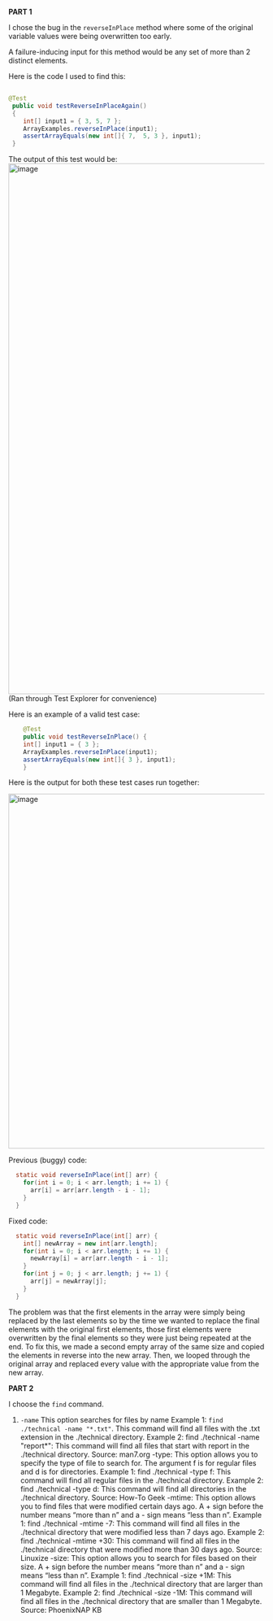 **PART 1**

I chose the bug in the `reverseInPlace` method where some of the original variable values were being overwritten too early.

A failure-inducing input for this method would be any set of more than 2 distinct elements.

Here is the code I used to find this:

``` java

@Test
 public void testReverseInPlaceAgain()
 {
   	int[] input1 = { 3, 5, 7 };
   	ArrayExamples.reverseInPlace(input1);
   	assertArrayEquals(new int[]{ 7,  5, 3 }, input1);
 }

```

The output of this test would be:
<img width="1044" alt="image" src="https://github.com/UKCSE15L/cse15l-lab-reports/assets/147003715/d28d5393-a5a0-4ed1-b40c-66ac29b7927a">
(Ran through Test Explorer for convenience)

Here is an example of a valid test case:
``` java
	@Test 
	public void testReverseInPlace() {
    int[] input1 = { 3 };
    ArrayExamples.reverseInPlace(input1);
    assertArrayEquals(new int[]{ 3 }, input1);
	}
```

Here is the output for both these test cases run together:

<img width="698" alt="image" src="https://github.com/UKCSE15L/cse15l-lab-reports/assets/147003715/338fca85-ccd8-45f8-83a2-bfb759894ea1">



Previous (buggy) code: 
``` java
  static void reverseInPlace(int[] arr) {
    for(int i = 0; i < arr.length; i += 1) {
      arr[i] = arr[arr.length - i - 1];
    }
  }
  ```

Fixed code:
``` java
  static void reverseInPlace(int[] arr) {
    int[] newArray = new int[arr.length];
    for(int i = 0; i < arr.length; i += 1) {
      newArray[i] = arr[arr.length - i - 1];
    }
    for(int j = 0; j < arr.length; j += 1) {
      arr[j] = newArray[j];
    }
  }
```

The problem was that the first elements in the array were simply being replaced by the last elements so by the time we wanted to replace the final elements with the original first elements, those first elements were overwritten by the final elements so they were just being repeated at the end. To fix this, we made a second empty array of the same size and copied the elements in reverse into the new array. Then, we looped through the original array and replaced every value with the appropriate value from the new array.



**PART 2**

I choose the `find` command.

1. `-name` This option searches for files by name
Example 1: `find ./technical -name "*.txt"`.  This command will find all files with the .txt extension in the ./technical directory.
Example 2: find ./technical -name "report*": This command will find all files that start with report in the ./technical directory.
Source: man7.org
-type: This option allows you to specify the type of file to search for. The argument f is for regular files and d is for directories.
Example 1: find ./technical -type f: This command will find all regular files in the ./technical directory.
Example 2: find ./technical -type d: This command will find all directories in the ./technical directory.
Source: How-To Geek
-mtime: This option allows you to find files that were modified certain days ago. A + sign before the number means “more than n” and a - sign means “less than n”.
Example 1: find ./technical -mtime -7: This command will find all files in the ./technical directory that were modified less than 7 days ago.
Example 2: find ./technical -mtime +30: This command will find all files in the ./technical directory that were modified more than 30 days ago.
Source: Linuxize
-size: This option allows you to search for files based on their size. A + sign before the number means “more than n” and a - sign means “less than n”.
Example 1: find ./technical -size +1M: This command will find all files in the ./technical directory that are larger than 1 Megabyte.
Example 2: find ./technical -size -1M: This command will find all files in the ./technical directory that are smaller than 1 Megabyte.
Source: PhoenixNAP KB
